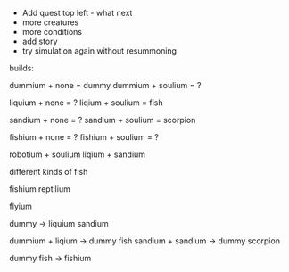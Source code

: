 - Add quest top left - what next
- more creatures
- more conditions
- add story
- try simulation again without resummoning

builds:

dummium + none = dummy
dummium + soulium = ?

liquium + none = ?
liqium + soulium = fish

sandium + none = ?
sandium + soulium = scorpion

fishium + none = ?
fishium + soulium = ?

<!-- robotium + none = dummy
robotium + soulium -->

robotium + soulium
liqium + sandium

different kinds of fish

fishium
reptilium

flyium

dummy -> liquium sandium

dummium + liqium -> dummy fish
sandium + sandium -> dummy scorpion

dummy fish -> fishium

